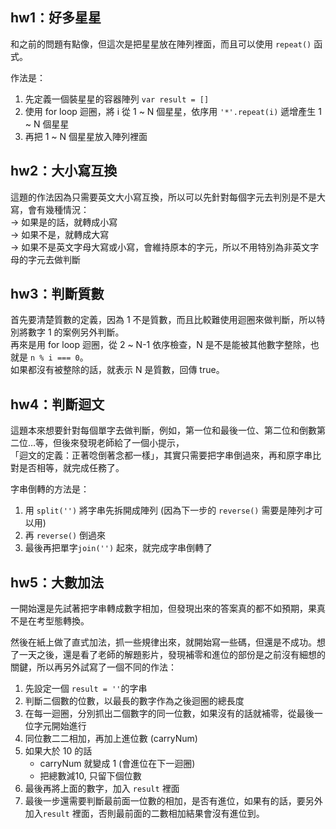 ## hw1：好多星星
和之前的問題有點像，但這次是把星星放在陣列裡面，而且可以使用 `repeat()` 函式。

作法是：
1. 先定義一個裝星星的容器陣列 `var result = []`
2. 使用 for loop 迴圈，將 i 從 1 ~ N 個星星，依序用 `'*'.repeat(i)` 遞增產生 1 ~ N 個星星
3. 再把 1 ~ N 個星星放入陣列裡面


## hw2：大小寫互換
這題的作法因為只需要英文大小寫互換，所以可以先針對每個字元去判別是不是大寫，會有幾種情況：  
→ 如果是的話，就轉成小寫  
→ 如果不是，就轉成大寫  
→ 如果不是英文字母大寫或小寫，會維持原本的字元，所以不用特別為非英文字母的字元去做判斷

## hw3：判斷質數
首先要清楚質數的定義，因為 1 不是質數，而且比較難使用迴圈來做判斷，所以特別將數字 1 的案例另外判斷。  
再來是用 for loop 迴圈，從 2 ~ N-1 依序檢查，N 是不是能被其他數字整除，也就是 `n % i === 0`。  
如果都沒有被整除的話，就表示 N 是質數，回傳 true。


## hw4：判斷迴文
這題本來想要針對每個單字去做判斷，例如，第一位和最後一位、第二位和倒數第二位…等，但後來發現老師給了一個小提示，  
「迴文的定義：正著唸倒著念都一樣」，其實只需要把字串倒過來，再和原字串比對是否相等，就完成任務了。

字串倒轉的方法是：  
1. 用 `split('')` 將字串先拆開成陣列 (因為下一步的 `reverse()` 需要是陣列才可以用)  
2. 再 `reverse()` 倒過來  
3. 最後再把單字`join('')` 起來，就完成字串倒轉了  


## hw5：大數加法
一開始還是先試著把字串轉成數字相加，但發現出來的答案真的都不如預期，果真不是在考型態轉換。  

然後在紙上做了直式加法，抓一些規律出來，就開始寫一些碼，但還是不成功。想了一天之後，還是看了老師的解題影片，發現補零和進位的部份是之前沒有細想的關鍵，所以再另外試寫了一個不同的作法：  

1. 先設定一個 `result = ''`的字串  
2. 判斷二個數的位數，以最長的數字作為之後迴圈的總長度  
3. 在每一迴圈，分別抓出二個數字的同一位數，如果沒有的話就補零，從最後一位字元開始進行  
4. 同位數二二相加，再加上進位數 (carryNum)  
5. 如果大於 10 的話  
    - carryNum 就變成 1 (會進位在下一迴圈)  
    - 把總數減10, 只留下個位數  
6. 最後再將上面的數字，加入  `result` 裡面  
7. 最後一步還需要判斷最前面一位數的相加，是否有進位，如果有的話，要另外加入`result` 裡面，否則最前面的二數相加結果會沒有進位到。

